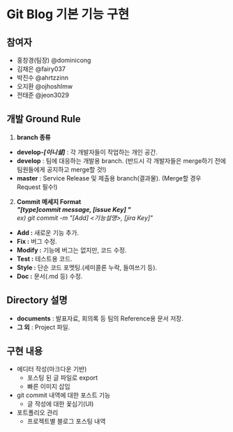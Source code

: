 # Git Blog 기본 기능 구현

## 참여자
- 홍창경(팀장) @dominicong
- 김채은 @fairy037
- 박진수 @ahrtzzinn
- 오지환 @ojhoshlmw
- 전태준 @jeon3029

## 개발 Ground Rule
1. __branch 종류__
  - __develop-_[이니셜]___ : 각 개발자들이 작업하는 개인 공간.
  - __develop__ : 팀에 대응하는 개발용 branch. (반드시 각 개발자들은 merge하기 전에 팀원들에게 공지하고 merge할 것!)
  - __master__ : Service Release 및 제출용 branch(결과물). (Merge할 경우 Request 필수!)
   
2. __Commit 메세지 Format__  
  ___"[type]commit message, [issue Key] "___  
  _ex) git commit -m "[Add] <기능설명>, [jira Key]"_
  - __Add :__ 새로운 기능 추가.
  - __Fix :__ 버그 수정.
  - __Modify :__ 기능에 버그는 없지만, 코드 수정.
  - __Test :__ 테스트용 코드.
  - __Style :__ 단순 코드 포멧팅.(세미콜론 누락, 들여쓰기 등).
  - __Doc :__ 문서(.md 등) 수정.

## Directory 설명  
   - __documents__ : 발표자료, 회의록 등 팀의 Reference용 문서 저장.
   - __그 외__ : Project 파일.

## 구현 내용
- 에디터 작성(마크다운 기반)
  - 포스팅 된 글 파일로 export
  - 빠른 이미지 삽입
- git commit 내역에 대한 포스트 기능
  - 글 작성에 대한 꽃심기(UI)
- 포트폴리오 관리
  - 프로젝트별 블로그 포스팅 내역

